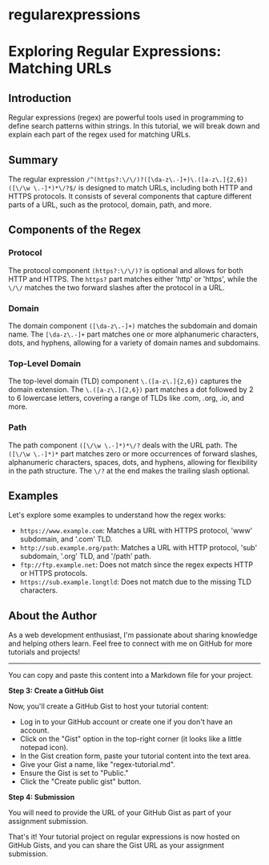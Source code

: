 # regularexpressions

# Exploring Regular Expressions: Matching URLs

## Introduction

Regular expressions (regex) are powerful tools used in programming to define search patterns within strings. In this tutorial, we will break down and explain each part of the regex used for matching URLs.

## Summary

The regular expression `/^(https?:\/\/)?([\da-z\.-]+)\.([a-z\.]{2,6})([\/\w \.-]*)*\/?$/` is designed to match URLs, including both HTTP and HTTPS protocols. It consists of several components that capture different parts of a URL, such as the protocol, domain, path, and more.

## Components of the Regex

### Protocol

The protocol component `(https?:\/\/)?` is optional and allows for both HTTP and HTTPS. The `https?` part matches either 'http' or 'https', while the `\/\/` matches the two forward slashes after the protocol in a URL.

### Domain

The domain component `([\da-z\.-]+)` matches the subdomain and domain name. The `[\da-z\.-]+` part matches one or more alphanumeric characters, dots, and hyphens, allowing for a variety of domain names and subdomains.

### Top-Level Domain

The top-level domain (TLD) component `\.([a-z\.]{2,6})` captures the domain extension. The `\.([a-z\.]{2,6})` part matches a dot followed by 2 to 6 lowercase letters, covering a range of TLDs like .com, .org, .io, and more.

### Path

The path component `([\/\w \.-]*)*\/?` deals with the URL path. The `([\/\w \.-]*)*` part matches zero or more occurrences of forward slashes, alphanumeric characters, spaces, dots, and hyphens, allowing for flexibility in the path structure. The `\/?` at the end makes the trailing slash optional.

## Examples

Let's explore some examples to understand how the regex works:

- `https://www.example.com`: Matches a URL with HTTPS protocol, 'www' subdomain, and '.com' TLD.
- `http://sub.example.org/path`: Matches a URL with HTTP protocol, 'sub' subdomain, '.org' TLD, and '/path' path.
- `ftp://ftp.example.net`: Does not match since the regex expects HTTP or HTTPS protocols.
- `https://sub.example.longtld`: Does not match due to the missing TLD characters.

## About the Author

As a web development enthusiast, I'm passionate about sharing knowledge and helping others learn. Feel free to connect with me on GitHub for more tutorials and projects!

---

You can copy and paste this content into a Markdown file for your project.

**Step 3: Create a GitHub Gist**

Now, you'll create a GitHub Gist to host your tutorial content:

- Log in to your GitHub account or create one if you don't have an account.
- Click on the "Gist" option in the top-right corner (it looks like a little notepad icon).
- In the Gist creation form, paste your tutorial content into the text area.
- Give your Gist a name, like "regex-tutorial.md".
- Ensure the Gist is set to "Public."
- Click the "Create public gist" button.

**Step 4: Submission**

You will need to provide the URL of your GitHub Gist as part of your assignment submission.

That's it! Your tutorial project on regular expressions is now hosted on GitHub Gists, and you can share the Gist URL as your assignment submission.
